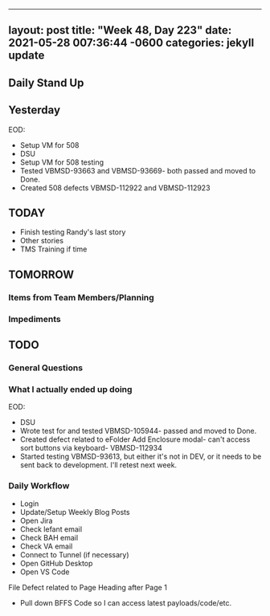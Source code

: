 
---
layout: post
title:  "Week 48, Day 223"
date:   2021-05-28 007:36:44 -0600
categories: jekyll update
---

## Daily Stand Up
## Yesterday
EOD:
* Setup VM for 508
* DSU
* Setup VM for 508 testing
* Tested VBMSD-93663 and VBMSD-93669- both passed and moved to Done.
* Created 508 defects VBMSD-112922 and VBMSD-112923


## TODAY
* Finish testing Randy's last story
* Other stories
* TMS Training if time

## TOMORROW

### Items from Team Members/Planning

### Impediments

## TODO

### General Questions  

### What I actually ended up doing
EOD:
* DSU
* Wrote test for and tested VBMSD-105944- passed and moved to Done.
* Created defect related to eFolder Add Enclosure modal- can't access sort buttons via keyboard- VBMSD-112934
* Started testing VBMSD-93613, but either it's not in DEV, or it needs to be sent back to development. I'll retest next week.

### Daily Workflow
* Login
* Update/Setup Weekly Blog Posts
* Open Jira
* Check lefant email
* Check BAH email
* Check VA email
* Connect to Tunnel (if necessary)
* Open GitHub Desktop
* Open VS Code

File Defect related to Page Heading after Page 1
* Pull down BFFS Code so I can access latest payloads/code/etc.